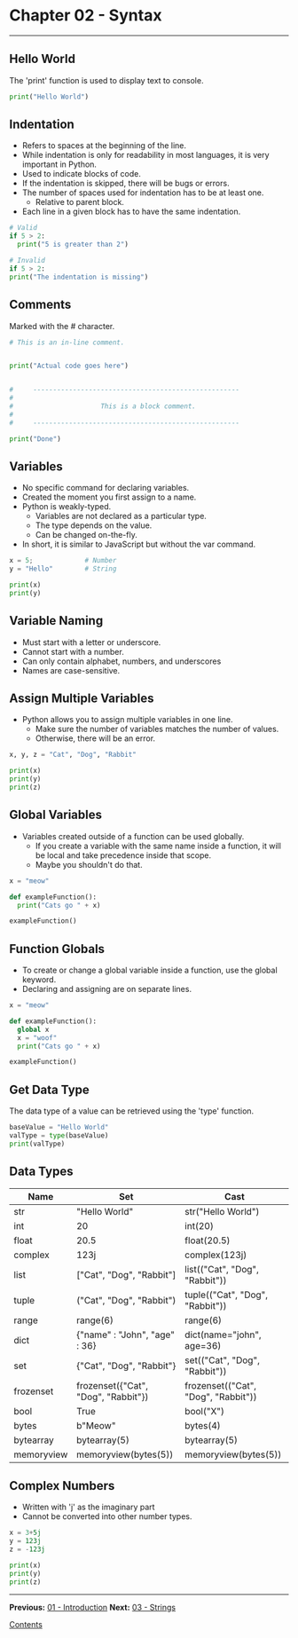 # Chapter 02 - Syntax

---

## Hello World
The 'print' function is used to display text to console.

```python
print("Hello World")
```

## Indentation
* Refers to spaces at the beginning of the line.
* While indentation is only for readability in most languages, it is very important in Python.
* Used to indicate blocks of code.
* If the indentation is skipped, there will be bugs or errors.
* The number of spaces used for indentation has to be at least one.
	* Relative to parent block.
* Each line in a given block has to have the same indentation.

```python
# Valid
if 5 > 2:
  print("5 is greater than 2")
```

```python
# Invalid
if 5 > 2:
print("The indentation is missing")
```

## Comments
Marked with the # character.

```python
# This is an in-line comment.


print("Actual code goes here")


#     ----------------------------------------------------
#
#                      This is a block comment.
#
#     ----------------------------------------------------

print("Done")
```

## Variables
* No specific command for declaring variables.
* Created the moment you first assign to a name.
* Python is weakly-typed.
	* Variables are not declared as a particular type.
	* The type depends on the value.
	* Can be changed on-the-fly.
* In short, it is similar to JavaScript but without the var command.

```python
x = 5;             # Number
y = "Hello"        # String

print(x)
print(y)
```

## Variable Naming
* Must start with a letter or underscore.
* Cannot start with a number.
* Can only contain alphabet, numbers, and underscores
* Names are case-sensitive.


## Assign Multiple Variables
* Python allows you to assign multiple variables in one line.
	* Make sure the number of variables matches the number of values.
	* Otherwise, there will be an error.


```python
x, y, z = "Cat", "Dog", "Rabbit"

print(x)
print(y)
print(z)
```

## Global Variables
* Variables created outside of a function can be used globally.
	* If you create a variable with the same name inside a function, it will be local and take precedence inside that scope.
	* Maybe you shouldn't do that.

```python
x = "meow"

def exampleFunction():
  print("Cats go " + x)

exampleFunction()
```

## Function Globals
* To create or change a global variable inside a function, use the global keyword.
* Declaring and assigning are on separate lines.


```python
x = "meow"

def exampleFunction():
  global x
  x = "woof"
  print("Cats go " + x)

exampleFunction()
```

## Get Data Type
The data type of a value can be retrieved using the 'type' function.

```python
baseValue = "Hello World"
valType = type(baseValue)
print(valType)
```

## Data Types
| Name | Set | Cast |
|---|---|---|
| str | "Hello World" | str("Hello World") |
| int | 20 | int(20) |
| float | 20.5 | float(20.5) |
| complex | 123j | complex(123j) |
| list | ["Cat", "Dog", "Rabbit"] | list(("Cat", "Dog", "Rabbit")) |
| tuple | ("Cat", "Dog", "Rabbit") | tuple(("Cat", "Dog", "Rabbit")) |
| range | range(6) | range(6) |
| dict | {"name" : "John", "age" : 36} | dict(name="john", age=36) |
| set | {"Cat", "Dog", "Rabbit"} | set(("Cat", "Dog", "Rabbit")) |
| frozenset | frozenset({"Cat", "Dog", "Rabbit"}) | frozenset(("Cat", "Dog", "Rabbit")) |
| bool | True | bool("X") |
| bytes | b"Meow" | bytes(4) |
| bytearray | bytearray(5) | bytearray(5) |
| memoryview | memoryview(bytes(5)) | memoryview(bytes(5)) |

## Complex Numbers
* Written with 'j' as the imaginary part
* Cannot be converted into other number types.


```python
x = 3+5j
y = 123j
z = -123j

print(x)
print(y)
print(z)
```

---

**Previous:** [01 - Introduction](./01-introduction.md)
**Next:** [03 - Strings](./03-strings.md)

[Contents](./readme.md)